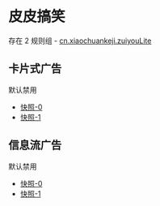 # 皮皮搞笑

存在 2 规则组 - [cn.xiaochuankeji.zuiyouLite](/src/apps/cn.xiaochuankeji.zuiyouLite.ts)

## 卡片式广告

默认禁用

- [快照-0](https://i.gkd.li/import/12745083)
- [快照-1](https://i.gkd.li/import/13446652)

## 信息流广告

默认禁用

- [快照-0](https://i.gkd.li/import/13387116)
- [快照-1](https://i.gkd.li/import/13387155)
